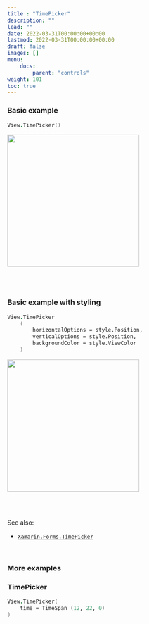 ```yaml
---
title : "TimePicker"
description: ""
lead: ""
date: 2022-03-31T00:00:00+00:00
lastmod: 2022-03-31T00:00:00+00:00
draft: false
images: []
menu:
    docs:
        parent: "controls"
weight: 101
toc: true
---
```


### Basic example


```fs 
View.TimePicker()
```

<img src="images/view/TimePicker-adr-basic.png" width="300">

<br /> <br /> 

### Basic example with styling

```fs 
View.TimePicker
    (
        horizontalOptions = style.Position,
        verticalOptions = style.Position,
        backgroundColor = style.ViewColor
    )
```


<img src="images/view/TimePicker-adr-styled.png" width="300">

<br /> <br /> 

See also:

* [`Xamarin.Forms.TimePicker`](https://docs.microsoft.com/en-us/dotnet/api/Xamarin.Forms.TimePicker)

<br /> 

### More examples

### TimePicker
```fs 
View.TimePicker(
    time = TimeSpan (12, 22, 0)                
)
```